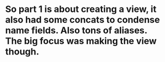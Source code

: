 # So part 1 is about creating a view, it also had some concats to condense name fields. Also tons of aliases. The big focus was making the view though.

